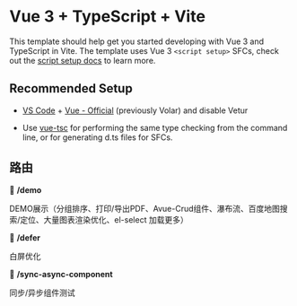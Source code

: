 # Vue 3 + TypeScript + Vite

This template should help get you started developing with Vue 3 and TypeScript in Vite. The template uses Vue 3 `<script setup>` SFCs, check out the [script setup docs](https://v3.vuejs.org/api/sfc-script-setup.html#sfc-script-setup) to learn more.

## Recommended Setup

- [VS Code](https://code.visualstudio.com/) + [Vue - Official](https://marketplace.visualstudio.com/items?itemName=Vue.volar) (previously Volar) and disable Vetur

- Use [vue-tsc](https://github.com/vuejs/language-tools/tree/master/packages/tsc) for performing the same type checking from the command line, or for generating d.ts files for SFCs.

## 路由

📖 **/demo**

DEMO展示（分组排序、打印/导出PDF、Avue-Crud组件、瀑布流、百度地图搜索/定位、大量图表渲染优化、el-select 加载更多）

📖 **/defer**

白屏优化

📖 **/sync-async-component**

同步/异步组件测试